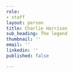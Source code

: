 ```yaml
---
role:
- staff
layout: person
title: Charlie Harrison
sub_heading: The legend
thumbnail: ''
email: ''
linkedin: ''
published: false

---
```


